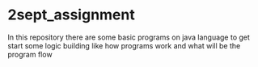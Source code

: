 # 2sept_assignment
In this repository there are some basic programs on java language to get 
start some logic building like how programs work and what will be the program flow
